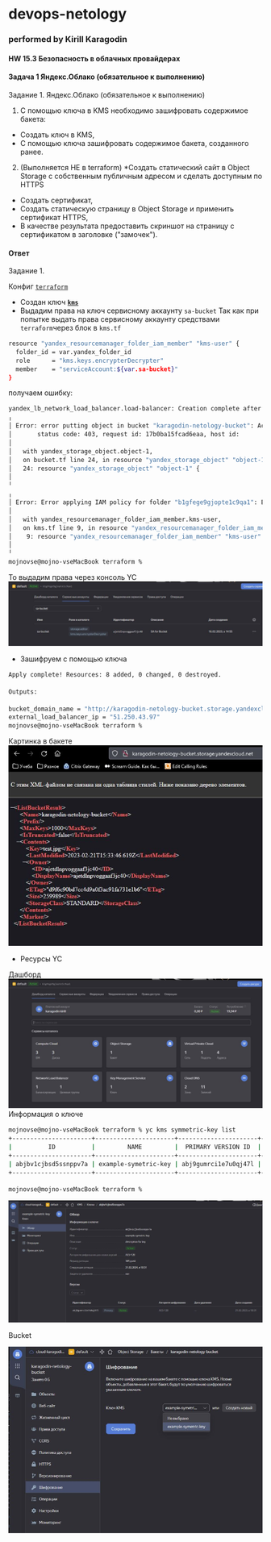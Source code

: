 # devops-netology
### performed by Kirill Karagodin
#### HW 15.3 Безопасность в облачных провайдерах

#### Задача 1 Яндекс.Облако (обязательное к выполнению)

Задание 1. Яндекс.Облако (обязательное к выполнению)

1. С помощью ключа в KMS необходимо зашифровать содержимое бакета:
- Создать ключ в KMS, 
- С помощью ключа зашифровать содержимое бакета, созданного ранее.
2. (Выполняется НЕ в terraform) *Создать статический сайт в Object Storage c собственным публичным адресом и сделать 
доступным по HTTPS
- Создать сертификат, 
- Создать статическую страницу в Object Storage и применить сертификат HTTPS, 
- В качестве результата предоставить скриншот на страницу с сертификатом в заголовке ("замочек").

#### Ответ

Задание 1.

Конфиг [`terraform`](https://github.com/kirill-karagodin/devops-netology/blob/main/Netology_HWs/Cloukub/HW_15.3/src/terraform)
- Создан ключ [**`kms`**](https://github.com/kirill-karagodin/devops-netology/blob/main/Netology_HWs/Cloukub/HW_15.3/src/terraform/kms.tf)
- Выдадим права на ключ сервисному аккаунту `sa-bucket`
Так как при попытке выдать права сервисному аккаунту средствами `terraform`через блок в `kms.tf`
````bash
resource "yandex_resourcemanager_folder_iam_member" "kms-user" {
  folder_id = var.yandex_folder_id
  role      = "kms.keys.encrypterDecrypter"
  member    = "serviceAccount:${var.sa-bucket}"
}
````
получаем ошибку:
````bash
yandex_lb_network_load_balancer.load-balancer: Creation complete after 3s [id=enpglsu4gtms0jotguie]
╷
│ Error: error putting object in bucket "karagodin-netology-bucket": AccessDenied: Access Denied
│       status code: 403, request id: 17b0ba15fcad6eaa, host id:
│
│   with yandex_storage_object.object-1,
│   on bucket.tf line 24, in resource "yandex_storage_object" "object-1":
│   24: resource "yandex_storage_object" "object-1" {
│
╵
╷
│ Error: Error applying IAM policy for folder "b1gfege9gjopte1c9qa1": Error setting IAM policy for folder "b1gfege9gjopte1c9qa1": server-request-id = b21b18e3-291f-4adb-9608-569a6f3d3ecf server-trace-id = f38b63bd89dd581:2016ef7039535354:f38b63bd89dd581:1 client-request-id = 586df018-509e-464d-8cd8-6c0ac919b066 client-trace-id = 19f67b3d-ca7a-461f-90af-903bce33f9cf rpc error: code = PermissionDenied desc = Permission denied
│
│   with yandex_resourcemanager_folder_iam_member.kms-user,
│   on kms.tf line 9, in resource "yandex_resourcemanager_folder_iam_member" "kms-user":
│    9: resource "yandex_resourcemanager_folder_iam_member" "kms-user" {
│
╵
mojnovse@mojno-vseMacBook terraform %
````
То выдадим права через консоль YC
![](https://github.com/kirill-karagodin/devops-netology/blob/main/Netology_HWs/Cloukub/HW_15.3/img/sa-bucket.JPG)
- Зашифруем с помощью ключа
````bash
Apply complete! Resources: 8 added, 0 changed, 0 destroyed.

Outputs:

bucket_domain_name = "http://karagodin-netology-bucket.storage.yandexcloud.net/test.jpg"
external_load_balancer_ip = "51.250.43.97"
mojnovse@mojno-vseMacBook terraform %
````
Картинка в бакете
![](https://github.com/kirill-karagodin/devops-netology/blob/main/Netology_HWs/Cloukub/HW_15.3/img/b-test.JPG)
- Ресурсы YC

Дашборд
![](https://github.com/kirill-karagodin/devops-netology/blob/main/Netology_HWs/Cloukub/HW_15.3/img/dashboard.JPG)
Информация о ключе
````bash
mojnovse@mojno-vseMacBook terraform % yc kms symmetric-key list
+----------------------+----------------------+----------------------+-------------------+---------------------+--------+
|          ID          |         NAME         |  PRIMARY VERSION ID  | DEFAULT ALGORITHM |     CREATED AT      | STATUS |
+----------------------+----------------------+----------------------+-------------------+---------------------+--------+
| abjbv1cjbsd5ssnppv7a | example-symetric-key | abj9gumrci1e7u0qj47l | AES_128           | 2023-02-21 15:31:44 | ACTIVE |
+----------------------+----------------------+----------------------+-------------------+---------------------+--------+

mojnovse@mojno-vseMacBook terraform %

````
![](https://github.com/kirill-karagodin/devops-netology/blob/main/Netology_HWs/Cloukub/HW_15.3/img/key.JPG)

Bucket

![](https://github.com/kirill-karagodin/devops-netology/blob/main/Netology_HWs/Cloukub/HW_15.3/img/bucket.JPG)


